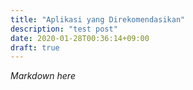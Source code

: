 ```yaml
---
title: "Aplikasi yang Direkomendasikan"
description: "test post"
date: 2020-01-28T00:36:14+09:00
draft: true
---
```


*Markdown here*
